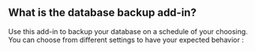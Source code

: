 <!-- usedin: [ _legacy_docker/Databases] - post: -->


## What is the database backup add-in?

Use this add-in to backup your database on a schedule of your choosing.  You can choose from different settings to have your expected behavior :


